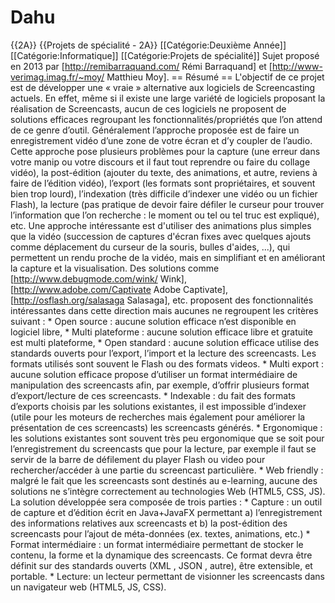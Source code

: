 Dahu
====

{{2A}} {{Projets de spécialité - 2A}}  [[Catégorie:Deuxième Année]] [[Catégorie:Informatique]] [[Catégorie:Projets de spécialité]]  Sujet proposé en 2013 par [http://remibarraquand.com/ Rémi Barraquand] et [http://www-verimag.imag.fr/~moy/ Matthieu Moy].  == Résumé ==  L'objectif de ce projet est de développer une « vraie » alternative aux logiciels de Screencasting actuels. En effet, même si il existe une large variété de logiciels proposant la réalisation de Screencasts, aucun de ces logiciels ne proposent de solutions efficaces regroupant les fonctionnalités/propriétés que l’on attend de ce genre d’outil.   Généralement l’approche proposée est de faire un enregistrement vidéo d’une zone de votre écran et d’y coupler de l’audio. Cette approche pose plusieurs problèmes pour la capture (une erreur dans votre manip ou votre discours et il faut tout reprendre ou faire du collage vidéo), la post-édition (ajouter du texte, des animations, et autre, reviens à faire de l’édition vidéo), l’export (les formats sont propriétaires, et souvent bien trop lourd), l’indexation (très difficile d’indexer une vidéo ou un fichier Flash), la lecture (pas pratique de devoir faire défiler le curseur pour trouver l’information que l’on recherche : le moment ou tel ou tel truc est expliqué), etc.  Une approche intéressante est d'utiliser des animations plus simples que la vidéo (succession de captures d'écran fixes avec quelques ajouts comme déplacement du curseur de la souris, bulles d'aides, ...), qui permettent un rendu proche de la vidéo, mais en simplifiant et en améliorant la capture et la visualisation. Des solutions comme [http://www.debugmode.com/wink/ Wink], [http://www.adobe.com/Captivate Adobe Captivate], [http://osflash.org/salasaga Salasaga], etc. proposent des fonctionnalités intéressantes dans cette direction mais aucunes ne regroupent les critères suivant :  * Open source : aucune solution efficace n’est disponible en logiciel libre, * Multi plateforme : aucune solution efficace libre et gratuite est multi plateforme, * Open standard : aucune solution efficace utilise des standards ouverts pour l’export, l’import et la lecture des screencasts. Les formats utilisés sont souvent le Flash ou des formats videos. * Multi export : aucune solution efficace propose d’utiliser un format intermédiaire de manipulation des screencasts afin, par exemple, d’offrir plusieurs format d’export/lecture de ces screencasts. * Indexable : du fait des formats d’exports choisis par les solutions existantes, il est impossible d’indexer (utile pour les moteurs de recherches mais également pour améliorer la présentation de ces screencasts) les screencasts générés. * Ergonomique : les solutions existantes sont souvent très peu ergonomique que se soit pour l’enregistrement du screencasts que pour la lecture, par exemple il faut se servir de la barre de défilement du player Flash ou video pour rechercher/accéder à une partie du screencast particulière. * Web friendly : malgré le fait que les screencasts sont destinés au e-learning, aucune des solutions ne s’intègre correctement au technologies Web (HTML5, CSS, JS).  La solution développée sera composée de trois parties : * Capture : un outil de capture et d’édition écrit en Java+JavaFX permettant a) l’enregistrement des informations relatives aux screencasts et b) la post-édition des screencasts pour l’ajout de méta-données (ex. textes, animations, etc.) * Format intermédiaire : un format intermédiaire permettant de stocker le contenu, la forme et la dynamique des screencasts. Ce format devra être définit sur des standards ouverts (XML , JSON , autre), être extensible, et portable. * Lecture: un lecteur permettant de visionner les screencasts dans un navigateur web (HTML5, JS, CSS).
